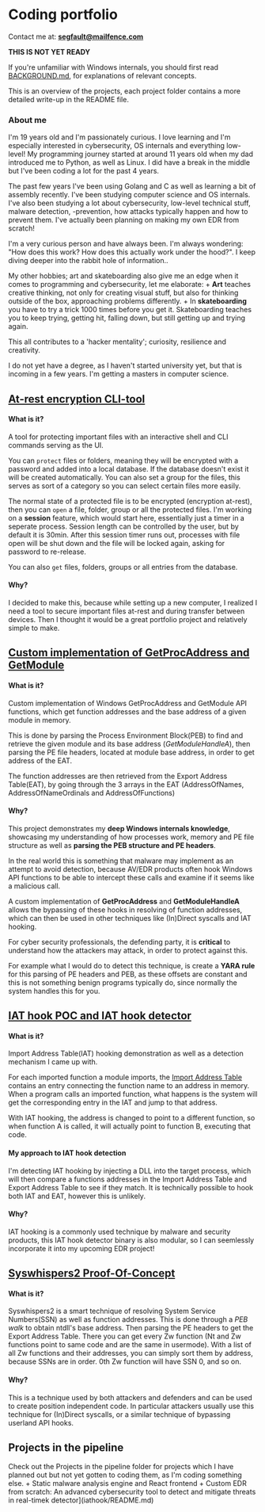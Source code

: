 # Coding portfolio
Contact me at: **segfault@mailfence.com**

**THIS IS NOT YET READY**

If you're unfamiliar with Windows internals, you should first read [BACKGROUND.md](BACKGROUND.md), for explanations of relevant concepts.

This is an overview of the projects, each project folder contains a more detailed write-up in the README file.

### About me
I'm 19 years old and I'm passionately curious. I love learning and I'm especially interested in cybersecurity, OS internals and everything low-level! My programming journey started at around 11 years old when my dad introduced me to Python, as well as Linux. I did have a break in the middle but I've been coding a lot for the past 4 years.

The past few years I've been using Golang and C as well as learning a bit of assembly recently. I've been studying computer science and OS internals.
I've also been studying a lot about cybersecurity, low-level technical stuff, malware detection, -prevention, how attacks typically happen and how to prevent them.
I've actually been planning on making my own EDR from scratch!

I'm a very curious person and have always been. I'm always wondering: "How does this work? How does this actually work under the hood?".
I keep diving deeper into the rabbit hole of information..

My other hobbies; art and skateboarding also give me an edge when it comes to programming and cybersecurity, let me elaborate:
    + **Art** teaches creative thinking, not only for creating visual stuff, but also for thinking outside of the box, approaching problems differently.
    + In **skateboarding** you have to try a trick 1000 times before you get it. Skateboarding teaches you to keep trying, getting hit, falling down, but still getting up and trying again.

This all contributes to a 'hacker mentality'; curiosity, resilience and creativity.

I do not yet have a degree, as I haven't started university yet, but that is incoming in a few years. I'm getting a masters in computer science.

## [At-rest encryption CLI-tool](vanguard/README.md)
#### What is it?
A tool for protecting important files with an interactive shell and CLI commands serving as the UI.

You can `protect` files or folders, meaning they will be encrypted with a password and added into a local database. If the database doesn't exist it will be created automatically. You can also set a group for the files, this serves as sort of a category so you can select certain files more easily.

The normal state of a protected file is to be encrypted (encryption at-rest), then you can `open` a file, folder, group or all the protected files.
I'm working on a **session** feature, which would start here, essentially just a timer in a seperate process. Session length can be controlled by the user, but by default it is 30min.
After this session timer runs out, processes with file open will be shut down and the file will be locked again, asking for password to re-release.

You can also `get` files, folders, groups or all entries from the database.

#### Why?
I decided to make this, because while setting up a new computer, I realized I need a tool to secure important files at-rest and during transfer between devices.
Then I thought it would be a great portfolio project and relatively simple to make.

## [Custom implementation of GetProcAddress and GetModule](parser/README.md)
#### What is it?
Custom implementation of Windows GetProcAddress and GetModule API functions, which get function addresses and the base address of a given module in memory.

This is done by parsing the Process Environment Block(PEB) to find and retrieve the given module and its base address (*GetModuleHandleA*),
then parsing the PE file headers, located at module base address, in order to get address of the EAT.

The function addresses are then retrieved from the Export Address Table(EAT), by going through the 3 arrays in the EAT (AddressOfNames, AddressOfNameOrdinals and AddressOfFunctions)

#### Why?
This project demonstrates my **deep Windows internals knowledge**, showcasing my understanding of how processes work, memory and PE file structure as well as **parsing the PEB structure and PE headers**.

In the real world this is something that malware may implement as an attempt to avoid detection, because AV/EDR products often hook Windows API functions to be able to intercept these calls and examine if it seems like a malicious call.

A custom implementation of **GetProcAddress** and **GetModuleHandleA** allows the bypassing of these hooks in resolving of function addresses, which can then be used in other techniques like (In)Direct syscalls and IAT hooking.

For cyber security professionals, the defending party, it is **critical** to understand how the attackers may attack, in order to protect against this.

For example what I would do to detect this technique, is create a **YARA rule** for this parsing of PE headers and PEB, as these offsets are constant and this is not something benign programs typically do, since normally the system handles this for you.

## [IAT hook POC and IAT hook detector](iathook/README.md)
#### What is it?
Import Address Table(IAT) hooking demonstration as well as a detection mechanism I came up with.

For each imported function a module imports, the [Import Address Table](BACKGROUND.md) contains an entry connecting the function name to an address in memory.
When a program calls an imported function, what happens is the system will get the corresponding entry in the IAT and jump to that address.

With IAT hooking, the address is changed to point to a different function, so when function A is called, it will actually point to function B, executing that code.

#### My approach to IAT hook detection
I'm detecting IAT hooking by injecting a DLL into the target process, which will then compare a functions addresses in the Import Address Table and Export Address Table to see if they match.
It is technically possible to hook both IAT and EAT, however this is unlikely.

#### Why?
IAT hooking is a commonly used technique by malware and security products, this IAT hook detector binary is also modular, so I can seemlessly incorporate it into my upcoming EDR project!

## [Syswhispers2 Proof-Of-Concept](syswhisperer/README.md)
#### What is it?
Syswhispers2 is a smart technique of resolving System Service Numbers(SSN) as well as function addresses. This is done through a *PEB walk* to obtain ntdll's base address.
Then parsing the PE headers to get the Export Address Table. There you can get every Zw function (Nt and Zw functions point to same code and are the same in usermode). With a list of all Zw functions and their addresses, you can simply sort them by address, because SSNs are in order. 0th Zw function will have SSN 0, and so on.

#### Why?
This is a technique used by both attackers and defenders and can be used to create position independent code. In particular attackers usually use this technique for (In)Direct syscalls, or a similar technique of bypassing userland API hooks.

## Projects in the pipeline
Check out the Projects in the pipeline folder for projects which I have planned out but not yet gotten to coding them, as I'm coding something else.
    + Static malware analysis engine and React frontend
    + Custom EDR from scratch: An advanced cybersecurity tool to detect and mitigate threats in real-timek detector](iathook/README.md)
